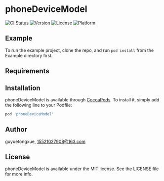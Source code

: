 # phoneDeviceModel

[![CI Status](https://img.shields.io/travis/guyuetongxue/phoneDeviceModel.svg?style=flat)](https://travis-ci.org/guyuetongxue/phoneDeviceModel)
[![Version](https://img.shields.io/cocoapods/v/phoneDeviceModel.svg?style=flat)](https://cocoapods.org/pods/phoneDeviceModel)
[![License](https://img.shields.io/cocoapods/l/phoneDeviceModel.svg?style=flat)](https://cocoapods.org/pods/phoneDeviceModel)
[![Platform](https://img.shields.io/cocoapods/p/phoneDeviceModel.svg?style=flat)](https://cocoapods.org/pods/phoneDeviceModel)

## Example

To run the example project, clone the repo, and run `pod install` from the Example directory first.

## Requirements

## Installation

phoneDeviceModel is available through [CocoaPods](https://cocoapods.org). To install
it, simply add the following line to your Podfile:

```ruby
pod 'phoneDeviceModel'
```

## Author

guyuetongxue, 15521027908@163.com

## License

phoneDeviceModel is available under the MIT license. See the LICENSE file for more info.
